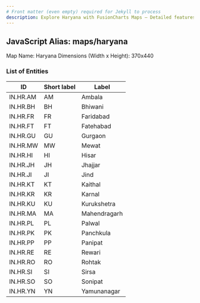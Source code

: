 ```yaml
---
# Front matter (even empty) required for Jekyll to process
description: Explore Haryana with FusionCharts Maps – Detailed features for seamless integration. Try now & enhance your data visualization today! 
---
```


## JavaScript Alias: maps/haryana

Map Name: Haryana
Dimensions (Width x Height): 370x440






### List of Entities

ID | Short label | Label
---|---|---|
IN.HR.AM|AM|Ambala
IN.HR.BH|BH|Bhiwani
IN.HR.FR|FR|Faridabad
IN.HR.FT|FT|Fatehabad
IN.HR.GU|GU|Gurgaon
IN.HR.MW|MW|Mewat
IN.HR.HI|HI|Hisar
IN.HR.JH|JH|Jhajjar
IN.HR.JI|JI|Jind
IN.HR.KT|KT|Kaithal
IN.HR.KR|KR|Karnal
IN.HR.KU|KU|Kurukshetra
IN.HR.MA|MA|Mahendragarh
IN.HR.PL|PL|Palwal
IN.HR.PK|PK|Panchkula
IN.HR.PP|PP|Panipat
IN.HR.RE|RE|Rewari
IN.HR.RO|RO|Rohtak
IN.HR.SI|SI|Sirsa
IN.HR.SO|SO|Sonipat
IN.HR.YN|YN|Yamunanagar